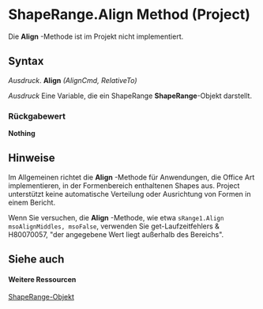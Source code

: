 
# ShapeRange.Align Method (Project)
Die  **Align** -Methode ist im Projekt nicht implementiert.

## Syntax

 _Ausdruck_. **Align** _(AlignCmd,_ _RelativeTo)_

 _Ausdruck_ Eine Variable, die ein ShapeRange **ShapeRange**-Objekt darstellt.


### Rückgabewert

 **Nothing**


## Hinweise

Im Allgemeinen richtet die  **Align** -Methode für Anwendungen, die Office Art implementieren, in der Formenbereich enthaltenen Shapes aus. Project unterstützt keine automatische Verteilung oder Ausrichtung von Formen in einem Bericht.

Wenn Sie versuchen, die  **Align** -Methode, wie etwa `sRange1.Align msoAlignMiddles, msoFalse`, verwenden Sie get-Laufzeitfehlers &amp; H80070057, "der angegebene Wert liegt außerhalb des Bereichs".


## Siehe auch


#### Weitere Ressourcen


[ShapeRange-Objekt](315031aa-4b8c-424b-26e7-ce15897beb05.md)
